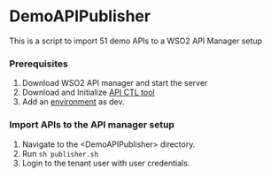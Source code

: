 # DemoAPIPublisher
This is a script to import 51 demo APIs to a WSO2 API Manager setup

### Prerequisites

1. Download WSO2 API manager and start the server
2. Download and Initialize [API CTL tool](https://apim.docs.wso2.com/en/latest/learn/api-controller/getting-started-with-wso2-api-controller/#download-and-initialize-the-ctl-tool) 
3. Add an [environment](https://apim.docs.wso2.com/en/latest/learn/api-controller/getting-started-with-wso2-api-controller/#add-an-environment) as dev. 

### Import APIs to the API manager setup

1. Navigate to the \<DemoAPIPublisher> directory.
2. Run ```sh publisher.sh```
3. Login to the tenant user with user credentials.
